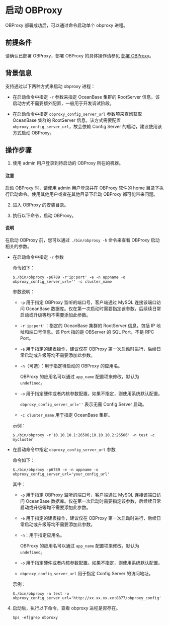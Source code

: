 # 启动 OBProxy

OBProxy 部署成功后，可以通过命令启动单个 obproxy 进程。

## 前提条件

请确认已部署 OBProxy，部署 OBProxy 的具体操作请参见 [部署 OBProxy](../../../../../4.deploy-oceanbase/3.deploy-oceanbase-database-enterprise/4.command-line-deployment/4.deploy-obproxy-command-line/1.deploy-obproxy.md)。

## 背景信息

支持通过以下两种方式来启动 obproxy 进程：

* 在启动命令中指定 `-r` 参数来指定 OceanBase 集群的 RootServer 信息。该启动方式不需要额外配置，一般用于开发调试阶段。
  
* 在启动命令中指定 `obproxy_config_server_url` 参数项来查询获取 OceanBase 集群的 RootServer 信息。该方式需要配置 `obproxy_config_server_url`，故会依赖 Config Server 的启动，建议使用该方式启动 OBProxy。
  
## 操作步骤

1. 使用 admin 用户登录到待启动的 OBProxy 所在的机器。

  <main id="notice" type='notice'>
    <h4>注意</h4>
    <p>启动 OBProxy 时，请使用 admin 用户登录并在 OBProxy 软件的 home 目录下执行启动命令。使用其他用户或者在其他目录下启动 OBProxy 都可能带来问题。</p>
  </main>

2. 进入 OBProxy 的安装目录。

3. 执行以下命令，启动 OBProxy。

  <main id="notice" type='explain'>
    <h4>说明</h4>
    <p>在启动 OBProxy 前，您可以通过 <code>./bin/obproxy -h</code> 命令来查看 OBProxy 启动相关的参数。</p>
  </main>

   * 在启动命令中指定 `-r` 参数

      命令如下：

      ```shell
      $./bin/obproxy -p6789 -r'ip:port' -e -n appname -o obproxy_config_server_url='' -c cluster_name
      ```

      参数说明：

      * `-p` 用于指定 OBProxy 监听的端口号，客户端通过 MySQL 连接该端口访问 OceanBase 数据库。仅在第一次启动时需要指定该参数，后续续日常启动或升级等均不需要添加此参数。

      * `-r'ip:port'`：指定的 OceanBase 集群的 RootServer 信息，包括 IP 地址和端口号信息。该 Port 指的是 OBServer 的 SQL Port，不是 RPC Port。

      * `-e` 用于指定的建表操作，建议仅在 OBProxy 第一次启动时进行，后续日常启动或升级等均不需要添加此参数。

      * `-n`（可选）：用于指定待启动的 OBProxy 的应用名。

         OBProxy 的应用名可以通过 `app_name` 配置项来修改，默认为 `undefined`。

      * `-o` 用于指定硬件或者内核参数配置。如果不指定，则使用系统默认配置。

         `obproxy_config_server_url=''` 表示无需 Config Server 启动。

      * `-c cluster_name` 用于指定 OceanBase 集群。

      示例：

      ```shell
      $./bin/obproxy -r'10.10.10.1:26506;10.10.10.2:26506' -n test -c mycluster
      ```

   * 在启动命令中指定 `obproxy_config_server_url` 参数

      命令如下：

      ```shell
      $./bin/obproxy -p6789 -e -n appname -o obproxy_config_server_url='your_config_url'
      ```

      其中：

      * `-p` 用于指定 OBProxy 监听的端口号，客户端通过 MySQL 连接该端口访问 OceanBase 数据库。仅在第一次启动时需要指定该参数，后续续日常启动或升级等均不需要添加此参数。

      * `-e` 用于指定的建表操作，建议仅在 OBProxy 第一次启动时进行，后续日常启动或升级等均不需要添加此参数。

      * `-n`：用于指定应用名。

         OBProxy 的应用名可以通过 `app_name` 配置项来修改，默认为 `undefined`。

      * `-o` 用于指定硬件或者内核参数配置。如果不指定，则使用系统默认配置。

      * `obproxy_config_server_url` 用于指定 Config Server 的访问地址。

      示例：

      ```shell
      $./bin/obproxy -n test -o obproxy_config_server_url='http://xx.xx.xx.xx:8877/obproxy_config'
      ```

4. 启动后，执行以下命令，查看 obproxy 进程是否存在。

   ```shell
   $ps -ef|grep obproxy
   ```
